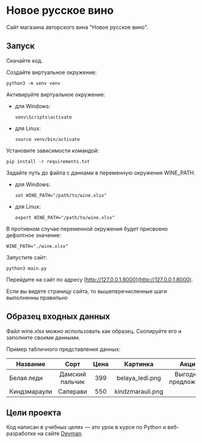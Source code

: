 # Новое русское вино

Сайт магазина авторского вина "Новое русское вино".

## Запуск

Скачайте код.

Создайте виртуальное окружение:
    
    python3 -m venv venv
Активируйте виртуальное окружение:

- для Windows:

      venv\Scripts\activate 
    
- для Linux:

      source venv/bin/activate 

Установите зависимости командой: 

    pip install -r requirements.txt

Задайте путь до файла с даннами в переменную окружения WINE_PATH. 

- для Windows:

      set WINE_PATH="/path/to/wine.xlsx"
    
- для Linux:

      export WINE_PATH="/path/to/wine.xlsx" 
    

В противном случае переменной окружения будет присвоено дефолтное значение:

    WINE_PATH="./wine.xlsx" 

Запустите сайт:

    python3 main.py
Перейдите на сайт по адресу [http://127.0.0.1:8000](http://127.0.0.1:8000).

Если вы видете страницу сайта, то вышеперечисленные шаги выполненны правильно

## Образец входных данных
Файл wine.xlsx можно использовать как образец.
Скопируйте его и заполните своими данными. 

Пример табличного представления данных:


| Название    | Сорт            | Цена  | Картинка     | Акция        | 
| ----------- |:---------------:|:-----:|:------------:|:------------:|
| Белая леди  | Дамский пальчик | 399 | belaya_ledi.png | Выгодное предложение | 
| Киндзмараули | Саперави | 550 | kindzmarauli.png |    |



## Цели проекта

Код написан в учебных целях — это урок в курсе по Python и веб-разработке на сайте [Devman](https://dvmn.org).
